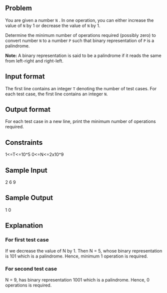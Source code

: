 ## Problem
You are given a number `N` . In one operation, you can either increase the value of `N` by 1 or decrease the value of `N` by 1.

Determine the minimum number of operations required (possibly zero) to convert number `N` to a number `P` such that binary representation of `P` is a palindrome.

**Note:** A binary representation is said to be a palindrome if it reads the same from left-right and right-left.

## Input format

The first line contains an integer `T` denoting the number of test cases.
For each test case, the first line contains an integer `N`.

## Output format

For each test case in a new line, print the minimum number of operations required. 

## Constraints

1<=T<=10^5
0<=N<=2x10^9 

## Sample Input
2
6
9

## Sample Output
1
0

## Explanation
### For first test case

If we decrease the value of N by 1. Then N = 5, whose binary representation is 101 which is a palindrome.
Hence, minimum 1 operation is required.

### For second test case

N = 9, has binary representation 1001 which is a palindrome.
Hence, 0 operations is required.